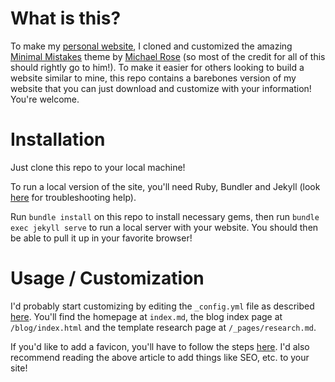 # What is this?
To make my [personal website](https://nishanthjkumar.com), I cloned and customized the amazing [Minimal Mistakes](https://mmistakes.github.io/minimal-mistakes/) theme by [Michael Rose](https://mademistakes.com/) (so most of the credit for all of this should rightly go to him!). To make it easier for others looking to build a website similar to mine, this repo contains a barebones version of my website that you can just download and customize with your information! You're welcome.

# Installation
Just clone this repo to your local machine!

To run a local version of the site, you'll need Ruby, Bundler and Jekyll (look [here](https://mmistakes.github.io/minimal-mistakes/docs/installation/) for troubleshooting help).

Run `bundle install` on this repo to install necessary gems, then run `bundle exec jekyll serve` to run a local server with your website. You should then be able to pull it up in your favorite browser!

# Usage / Customization
I'd probably start customizing by editing the `_config.yml` file as described [here](https://mmistakes.github.io/minimal-mistakes/docs/configuration/). You'll find the homepage at `index.md`, the blog index page at `/blog/index.html` and the template research page at `/_pages/research.md`.

If you'd like to add a favicon, you'll have to follow the steps [here](https://www.cross-validated.com/Personal-website-with-Minimal-Mistakes-Jekyll-Theme-HOWTO-Part-IV/). I'd also recommend reading the above article to add things like SEO, etc. to your site!
